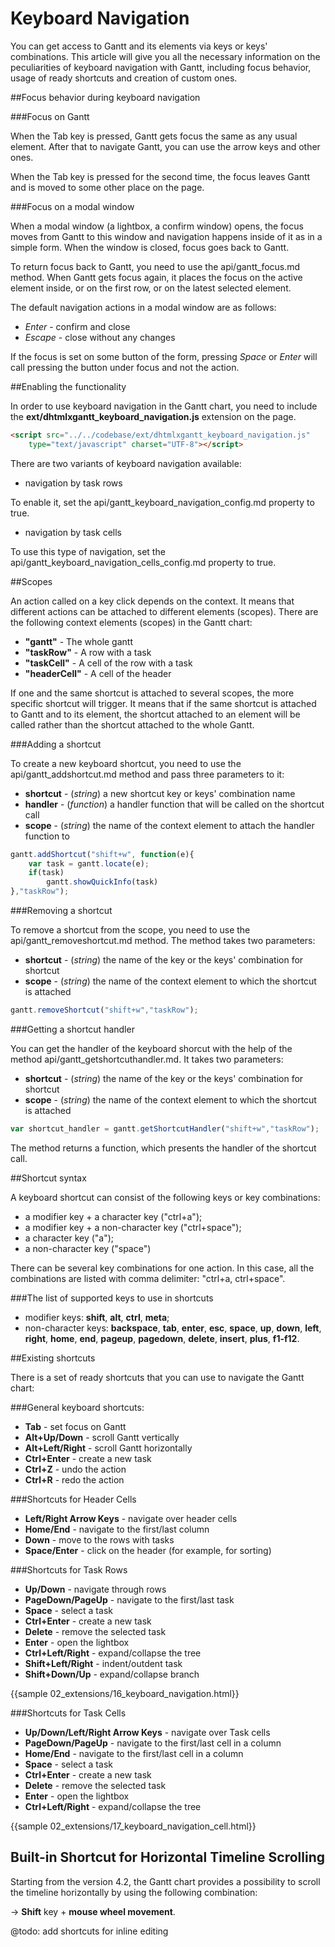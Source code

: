 Keyboard Navigation
========================

You can get access to Gantt and its elements via keys or keys' combinations. This article will give you all the necessary information 
on the peculiarities of keyboard navigation with Gantt, including focus behavior, usage of ready shortcuts and creation of custom ones.

##Focus behavior during keyboard navigation

###Focus on Gantt

When the Tab key is pressed, Gantt gets focus the same as any usual element. 
After that to navigate Gantt, you can use the arrow keys and other ones. 

When the Tab key is pressed for the second time, the focus leaves Gantt and is moved to some other place on the page.

###Focus on a modal window

When a modal window (a lightbox, a confirm window) opens, the focus moves from Gantt to this window and 
navigation happens inside of it as in a simple form. When the window is closed, focus goes back to Gantt.

To return focus back to Gantt, you need to use the api/gantt_focus.md method. When Gantt gets focus again, it places the focus on the active element inside, 
or on the first row, or on the latest selected element.

The default navigation actions in a modal window are as follows:

- *Enter* - confirm and close
- *Escape* - close without any changes

If the focus is set on some button of the form, pressing *Space* or *Enter* will call pressing the button under focus and not the action.

##Enabling the functionality

In order to use keyboard navigation in the Gantt chart, you need to include the **ext/dhtmlxgantt_keyboard_navigation.js** extension on the page. 

~~~html
<script src="../../codebase/ext/dhtmlxgantt_keyboard_navigation.js" 
	type="text/javascript" charset="UTF-8"></script>
~~~

There are two variants of keyboard navigation available:

- navigation by task rows

To enable it, set the api/gantt_keyboard_navigation_config.md property to true.

- navigation by task cells  

To use this type of navigation, set the api/gantt_keyboard_navigation_cells_config.md property to true.

##Scopes

An action called on a key click depends on the context. It means that different actions can be attached to different elements (scopes). 
There are the following context elements (scopes) in the Gantt chart:

- **"gantt"** - The whole gantt
- **"taskRow"** - A row with a task
- **"taskCell"** - A cell of the row with a task
- **"headerCell"** - A cell of the header

If one and the same shortcut is attached to several scopes, the more specific shortcut will trigger. It means that if the same shortcut is attached 
to Gantt and to its element, the shortcut attached to an element will be called rather than the shortcut attached to the whole Gantt. 

###Adding a shortcut

To create a new keyboard shortcut, you need to use the api/gantt_addshortcut.md method and pass three parameters to it:

- **shortcut** - (*string*) a new shortcut key or keys' combination name
- **handler** - (*function*) a handler function that will be called on the shortcut call 
- **scope** - (*string*) the name of the context element to attach the handler function to

~~~js
gantt.addShortcut("shift+w", function(e){ 
    var task = gantt.locate(e); 
    if(task) 
        gantt.showQuickInfo(task)
},"taskRow");
~~~

###Removing a shortcut

To remove a shortcut from the scope, you need to use the api/gantt_removeshortcut.md method. The method takes two parameters:

- **shortcut** - (*string*) the name of the key or the keys' combination for shortcut 
- **scope** - (*string*) the name of the context element to which the shortcut is attached

~~~js
gantt.removeShortcut("shift+w","taskRow");
~~~

###Getting a shortcut handler

You can get the handler of the keyboard shorcut with the help of the method api/gantt_getshortcuthandler.md. It takes two parameters:

- **shortcut** - (*string*) the name of the key or the keys' combination for shortcut 
- **scope** - (*string*) the name of the context element to which the shortcut is attached

~~~js
var shortcut_handler = gantt.getShortcutHandler("shift+w","taskRow");
~~~

The method returns a function, which presents the handler of the shortcut call. 

##Shortcut syntax

A keyboard shortcut can consist of the following keys or key combinations:

- a modifier key + a character key ("ctrl+a");
- a modifier key + a non-character key ("ctrl+space");
- a character key ("a");
- a non-character key ("space")

There can be several key combinations for one action. In this case, all the combinations are listed with comma delimiter: "ctrl+a, ctrl+space".

###The list of supported keys to use in shortcuts

- modifier keys: **shift**, **alt**, **ctrl**, **meta**;
- non-character keys: **backspace**, **tab**, **enter**, **esc**, **space**, **up**, **down**, **left**, **right**, **home**, **end**, **pageup**, **pagedown**, **delete**,
**insert**, **plus**, **f1-f12**.

##Existing shortcuts 

There is a set of ready shortcuts that you can use to navigate the Gantt chart:

###General keyboard shortcuts:

- **Tab** - set focus on Gantt
- **Alt+Up/Down** - scroll Gantt vertically
- **Alt+Left/Right** - scroll Gantt horizontally
- **Ctrl+Enter** - create a new task
- **Ctrl+Z** - undo the action
- **Ctrl+R** - redo the action

###Shortcuts for Header Cells

- **Left/Right Arrow Keys** - navigate over header cells
- **Home/End** - navigate to the first/last column
- **Down** - move to the rows with tasks
- **Space/Enter** - click on the header (for example, for sorting)


###Shortcuts for Task Rows

- **Up/Down** - navigate through rows
- **PageDown/PageUp** - navigate to the first/last task
- **Space** - select a task
- **Ctrl+Enter** - create a new task
- **Delete** - remove the selected task
- **Enter** - open the lightbox
- **Ctrl+Left/Right** - expand/collapse the tree 
- **Shift+Left/Right** - indent/outdent task 
- **Shift+Down/Up** - expand/collapse branch 

{{sample 02_extensions/16_keyboard_navigation.html}}

###Shortcuts for Task Cells

- **Up/Down/Left/Right Arrow Keys** - navigate over Task cells
- **PageDown/PageUp** - navigate to the first/last cell in a column
- **Home/End** - navigate to the first/last cell in a column
- **Space** - select a task
- **Ctrl+Enter** - create a new task
- **Delete** - remove the selected task
- **Enter** - open the lightbox
- **Ctrl+Left/Right** - expand/collapse the tree

{{sample 02_extensions/17_keyboard_navigation_cell.html}}


Built-in Shortcut for Horizontal Timeline Scrolling
--------------------

Starting from the version 4.2, the Gantt chart provides a possibility to scroll the timeline horizontally by using the following combination:<br>

-> **Shift** key + **mouse wheel movement**. 

@todo:
add shortcuts for inline editing